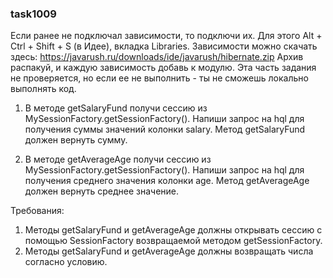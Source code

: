 
### task1009

Если ранее не подключал зависимости, то подключи их. Для этого Alt + Ctrl + Shift + S (в Идее), вкладка Libraries.
Зависимости можно скачать здесь: https://javarush.ru/downloads/ide/javarush/hibernate.zip
Архив распакуй, и каждую зависимость добавь к модулю.
Эта часть задания не проверяется, но если ее не выполнить - ты не сможешь локально выполнять код.

1. В методе getSalaryFund получи сессию из MySessionFactory.getSessionFactory().
Напиши запрос на hql для получения суммы значений колонки salary.
Метод getSalaryFund должен вернуть сумму.

2. В методе getAverageAge получи сессию из MySessionFactory.getSessionFactory().
Напиши запрос на hql для получения среднего значения колонки age.
Метод getAverageAge должен вернуть среднее значение.


Требования:
1.	Методы getSalaryFund и getAverageAge должны открывать сессию с помощью SessionFactory возвращаемой методом getSessionFactory.
2.	Методы getSalaryFund и getAverageAge должны возвращать числа согласно условию.


